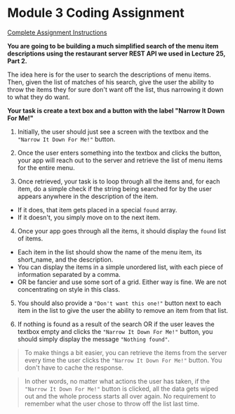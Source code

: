 # Module 3 Coding Assignment


[Complete Assignment Instructions](https://github.com/jhu-ep-coursera/fullstack-course5/blob/master/assignments/assignment3/Assignment-3.md)

[]()


__You are going to be building a much simplified search of the menu item descriptions using the restaurant server REST API we used in Lecture 25, Part 2.__

The idea here is for the user to search the descriptions of menu items. Then, given the list of matches of his search, give the user the ability to throw the items they for sure don't want off the list, thus narrowing it down to what they do want.

__Your task is create a text box and a button with the label "Narrow It Down For Me!"__

1. Initially, the user should just see a screen with the textbox and the `"Narrow It Down For Me!"` button.

2. Once the user enters something into the textbox and clicks the button, your app will reach out to the server and retrieve the list of menu items for the entire menu.

3. Once retrieved, your task is to loop through all the items and, for each item, do a simple check if the string being searched for by the user appears anywhere in the description of the item.
 * If it does, that item gets placed in a special `found` array.
 * If it doesn't, you simply move on to the next item.

4. Once your app goes through all the items, it should display the `found` list of items.
  * Each item in the list should show the name of the menu item, its short_name, and the description.
  * You can display the items in a simple unordered list, with each piece of information separated by a comma.
  * OR be fancier and use some sort of a grid. Either way is fine. We are not concentrating on style in this class.

5. You should also provide a `"Don't want this one!"` button next to each item in the list to give the user the ability to remove an item from that list.

6. If nothing is found as a result of the search OR if the user leaves the textbox empty and clicks the `"Narrow It Down For Me!"` button, you should simply display the message `"Nothing found"`.

> To make things a bit easier, you can retrieve the items from the server every time the user clicks the `"Narrow It Down For Me!"` button. You don't have to cache the response.

 >  In other words, no matter what actions the user has taken, if the `"Narrow It Down For Me!"` button is clicked, all the data gets wiped out and the whole process starts all over again. No requirement to remember what the user chose to throw off the list last time.
